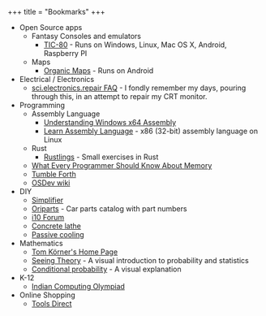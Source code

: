 +++
title = "Bookmarks"
+++

* Open Source apps
  * Fantasy Consoles and emulators
    * [TIC-80](https://tic80.com/) - Runs on Windows, Linux, Mac OS X, Android, Raspberry PI
  * Maps
    * [Organic Maps](https://organicmaps.app/) - Runs on Android
* Electrical / Electronics
  * [sci.electronics.repair FAQ](https://www.repairfaq.org/) - I fondly remember my days, pouring through this, in an attempt to repair my CRT monitor.
* Programming
  * Assembly Language
    * [Understanding Windows x64 Assembly](https://sonictk.github.io/asm_tutorial/)
    * [Learn Assembly Language](https://asmtutor.com/) - x86 (32-bit) assembly language on Linux
  * Rust
    * [Rustlings](https://rustlings.cool/) - Small exercises in Rust
  * [What Every Programmer Should Know About Memory](https://people.freebsd.org/~lstewart/articles/cpumemory.pdf)
  * [Tumble Forth](https://tumbleforth.hardcoded.net/)
  * [OSDev wiki](https://wiki.osdev.org/Main_Page)
* DIY
  * [Simplifier](https://simplifier.neocities.org/)
  * [Oriparts](https://oriparts.com/) - Car parts catalog with part numbers
  * [i10 Forum](https://www.hyundai-forums.com/forums/i10-1st-generation-2007-2014.369/)
  * [Concrete lathe](http://opensourcemachinetools.org/wordpress/)
  * [Passive cooling](https://www.builditsolar.com/Projects/Cooling/passive_cooling.htm)
* Mathematics
  * [Tom Körner's Home Page](https://www.dpmms.cam.ac.uk/~twk/)
  * [Seeing Theory](https://seeing-theory.brown.edu/index.html#firstPage) - A visual introduction to probability and statistics
  * [Conditional probability](https://setosa.io/conditional/) - A visual explanation
* K-12
  * [Indian Computing Olympiad](https://www.iarcs.org.in/inoi/)
* Online Shopping
  * [Tools Direct](https://toolsdirect.in/)
